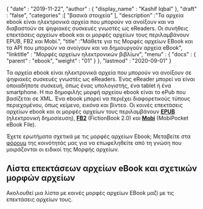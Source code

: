 {
  "date" : "2019-11-22",
  "author" : {
    "display_name" : "Kashif Iqbal"
},
  "draft" : "false",
  "categories" :[ "βασικά στοιχεία" ],
  "description" :"Τα αρχεία ebook είναι ηλεκτρονικά αρχεία που μπορούν να ανοίξουν και να διαβαστούν σε ψηφιακές συσκευές γνωστές ως eReaders. Οι συνήθεις επεκτάσεις αρχείων ebook και οι μορφές αρχείων τους περιλαμβάνουν EPUB, FB2 και Mobi.",
  "title" :"Μάθετε για τις Μορφές αρχείων EBook και τα API που μπορούν να ανοίγουν και να δημιουργούν αρχεία eBook",
  "linktitle" : "Μορφές αρχείων ηλεκτρονικών βιβλίων",
  "menu" : {
    "docs" : {
      "parent" : "ebook",
      "weight" : "01"
}
},
  "lastmod" : "2020-09-01"
}

Τα αρχεία ebook είναι ηλεκτρονικά αρχεία που μπορούν να ανοίξουν σε ψηφιακές συσκευές γνωστές ως eReaders. Ένας eReader μπορεί να είναι οποιαδήποτε συσκευή, όπως ένας υπολογιστής, ένα tablet ή ένα smartphone. Η πιο δημοφιλής μορφή αρχείου ebook είναι το ePub που βασίζεται σε XML. Ένα ebook μπορεί να περιέχει διαφορετικούς τύπους περιεχομένου, όπως κείμενο, εικόνα και βίντεο. Οι κοινές επεκτάσεις αρχείων ebook και οι μορφές αρχείων τους περιλαμβάνουν **[EPUB](/el/ebook/epub/)** (ηλεκτρονική δημοσίευση), **[FB2](/el/ebook/fb2/)** (FictionBook 2.0) και **[ Mobi](/el/ebook/mobi/)** (MobiPocket eBook File).

Έχετε ερωτήματα σχετικά με τις μορφές αρχείων Ebook; Μεταβείτε στα [φόρουμ](https://forum.fileformat.com/c/ebook/25) της κοινότητάς μας για να επωφεληθείτε από τη γνώση που μοιράζονται οι ειδικοί της Μορφής αρχείων.

## Λίστα επεκτάσεων αρχείων eBook και σχετικών μορφών αρχείων

Ακολουθεί μια λίστα με κοινές μορφές αρχείων EBook μαζί με τις επεκτάσεις αρχείων τους.

